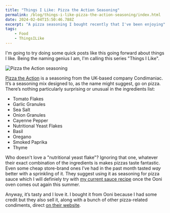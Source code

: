 ```yaml
---
title: "Things I Like: Pizza the Action Seasoning"
permalink: /blog/things-i-like-pizza-the-action-seasoning/index.html
date: 2024-02-04T15:50:46.788Z
excerpt: "A pizza seasoning I bought recently that I've been enjoying"
tags:
    - Food
    - ThingsILike
---
```


I'm going to try doing some quick posts like this going forward about things I like. Being the naming genius I am, I'm calling this series "Things I Like". 

![Pizza the Action seasoning](https://cdn.rknight.me/site/pizza-the-action.jpg)

[Pizza the Action](https://condimaniac.com/products/condimaniac-pizza-the-action-pizza-seasoning) is a seasoning from the UK-based company Condimaniac. It’s a seasoning mix designed to, as the name might suggest, go on pizza. There’s nothing particularly surprising or unusual in the ingredients list:

- Tomato Flakes
- Garlic Granules
- Sea Salt
- Onion Granules
- Cayenne Pepper
- Nutritional Yeast Flakes
- Basil
- Oregano
- Smoked Paprika
- Thyme

Who doesn't love a "nutritional yeast flake"? Ignoring that one, whatever their exact combination of the ingredients is makes pizzas taste fantastic. Even some cheap store-brand ones I’ve had in the past month tasted _way_ better with a sprinkling of it. They suggest using it as seasoning for pizza sauce which I will definiely try with [my current sauce recipe](https://rknight.me/blog/one-year-of-pizza-making/) once the Ooni oven comes out again this summer.

Anyway, it’s tasty and I love it. I bought it from Ooni because I had some credit but they also sell it, along with a bunch of other pizza-related condiments, direct [on their website](https://condimaniac.com/collections/all).